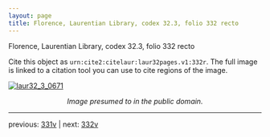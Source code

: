 ```yaml
---
layout: page
title: Florence, Laurentian Library, codex 32.3, folio 332 recto
---
```


Florence, Laurentian Library, codex 32.3, folio 332 recto

Cite this object as `urn:cite2:citelaur:laur32pages.v1:332r`.  The full image is linked to a citation tool you can use to cite regions of the image.

[![laur32_3_0671](http://www.homermultitext.org/iipsrv?IIIF=/project/homer/pyramidal/deepzoom/citelaur/laur32imgs/v1/laur32_3_0671.tif/full/800,/0/default.jpg)](http://www.homermultitext.org/ict2/?urn=urn:cite2:citelaur:laur32imgs.v1:laur32_3_0671) 

<p style="text-align: center; font-style: italic;">Image presumed to in the public domain.</p>

---

previous: [331v](../331v/) | next: [332v](../332v/)